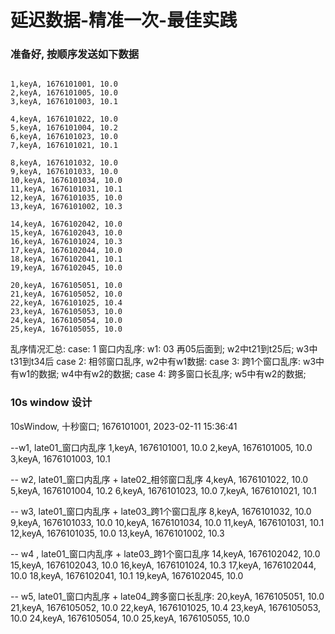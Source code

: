 # 延迟数据-精准一次-最佳实践



###  准备好, 按顺序发送如下数据

```shell

1,keyA, 1676101001, 10.0
2,keyA, 1676101005, 10.0
3,keyA, 1676101003, 10.1

4,keyA, 1676101022, 10.0
5,keyA, 1676101004, 10.2
6,keyA, 1676101023, 10.0
7,keyA, 1676101021, 10.1

8,keyA, 1676101032, 10.0
9,keyA, 1676101033, 10.0
10,keyA, 1676101034, 10.0
11,keyA, 1676101031, 10.1
12,keyA, 1676101035, 10.0
13,keyA, 1676101002, 10.3

14,keyA, 1676102042, 10.0
15,keyA, 1676102043, 10.0
16,keyA, 1676101024, 10.3
17,keyA, 1676102044, 10.0
18,keyA, 1676102041, 10.1
19,keyA, 1676102045, 10.0

20,keyA, 1676105051, 10.0
21,keyA, 1676105052, 10.0
22,keyA, 1676101025, 10.4
23,keyA, 1676105053, 10.0
24,keyA, 1676105054, 10.0
25,keyA, 1676105055, 10.0

```


乱序情况汇总:
case: 1 窗口内乱序: w1: 03 再05后面到;  w2中t21到t25后;  w3中t31到t34后
case 2: 相邻窗口乱序, w2中有w1数据:
case 3: 跨1个窗口乱序: w3中有w1的数据; w4中有w2的数据;
case 4: 跨多窗口长乱序;  w5中有w2的数据;


###  10s window 设计

10sWindow, 十秒窗口; 1676101001,  2023-02-11 15:36:41

--w1, late01_窗口内乱序
1,keyA, 1676101001, 10.0
2,keyA, 1676101005, 10.0
3,keyA, 1676101003, 10.1

-- w2, late01_窗口内乱序 + late02_相邻窗口乱序
4,keyA, 1676101022, 10.0
5,keyA, 1676101004, 10.2
6,keyA, 1676101023, 10.0
7,keyA, 1676101021, 10.1

-- w3, late01_窗口内乱序 + late03_跨1个窗口乱序
8,keyA, 1676101032, 10.0
9,keyA, 1676101033, 10.0
10,keyA, 1676101034, 10.0
11,keyA, 1676101031, 10.1
12,keyA, 1676101035, 10.0
13,keyA, 1676101002, 10.3

-- w4 , late01_窗口内乱序 + late03_跨1个窗口乱序
14,keyA, 1676102042, 10.0
15,keyA, 1676102043, 10.0
16,keyA, 1676101024, 10.3
17,keyA, 1676102044, 10.0
18,keyA, 1676102041, 10.1
19,keyA, 1676102045, 10.0


-- w5, late01_窗口内乱序 + late04_跨多窗口长乱序:
20,keyA, 1676105051, 10.0
21,keyA, 1676105052, 10.0
22,keyA, 1676101025, 10.4
23,keyA, 1676105053, 10.0
24,keyA, 1676105054, 10.0
25,keyA, 1676105055, 10.0


